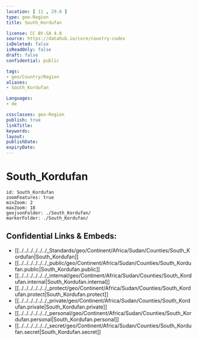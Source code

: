 ```yaml
---
location: [ 11 , 29.8 ] 
type: geo-Region
title: South_Kordufan

license: CC BY-SA 4.0
source: https://datahub.io/core/country-codes
isDeleted: false
isReadOnly: false
draft: false
confidential: public

tags:
- geo/Country/Region
aliases:
- South_Kordufan

Languages:
- de

cssclasses: geo-Region
publish: true
linkTitle: 
keywords: 
layout: 
publishDate: 
expiryDate: 
---
```


# South_Kordufan

```leaflet
id: South_Kordufan
zoomFeatures: true 
minZoom: 2 
maxZoom: 18
geojsonFolder: ./South_Kordufan/
markerFolder: ./South_Kordufan/
```


## Confidential Links & Embeds: 
- [[../../../../../../_Standards/geo/Continent/Africa/Sudan/Counties/South_Kordufan|South_Kordufan]] 
- [[../../../../../../_public/geo/Continent/Africa/Sudan/Counties/South_Kordufan.public|South_Kordufan.public]] 
- [[../../../../../../_internal/geo/Continent/Africa/Sudan/Counties/South_Kordufan.internal|South_Kordufan.internal]] 
- [[../../../../../../_protect/geo/Continent/Africa/Sudan/Counties/South_Kordufan.protect|South_Kordufan.protect]] 
- [[../../../../../../_private/geo/Continent/Africa/Sudan/Counties/South_Kordufan.private|South_Kordufan.private]] 
- [[../../../../../../_personal/geo/Continent/Africa/Sudan/Counties/South_Kordufan.personal|South_Kordufan.personal]] 
- [[../../../../../../_secret/geo/Continent/Africa/Sudan/Counties/South_Kordufan.secret|South_Kordufan.secret]] 

